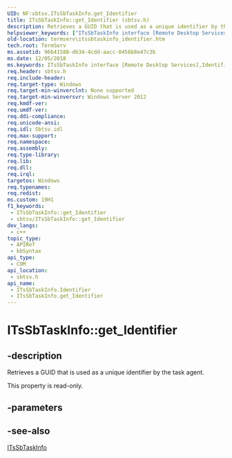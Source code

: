 ```yaml
---
UID: NF:sbtsv.ITsSbTaskInfo.get_Identifier
title: ITsSbTaskInfo::get_Identifier (sbtsv.h)
description: Retrieves a GUID that is used as a unique identifier by the task agent.
helpviewer_keywords: ["ITsSbTaskInfo interface [Remote Desktop Services]","Identifier property","ITsSbTaskInfo.Identifier","ITsSbTaskInfo.get_Identifier","ITsSbTaskInfo::Identifier","ITsSbTaskInfo::get_Identifier","Identifier property [Remote Desktop Services]","Identifier property [Remote Desktop Services]","ITsSbTaskInfo interface","get_Identifier","sbtsv/ITsSbTaskInfo::Identifier","sbtsv/ITsSbTaskInfo::get_Identifier","termserv.itssbtaskinfo_identifier"]
old-location: termserv\itssbtaskinfo_identifier.htm
tech.root: TermServ
ms.assetid: 96b41588-d634-4cdd-aacc-0456b8e47c3b
ms.date: 12/05/2018
ms.keywords: ITsSbTaskInfo interface [Remote Desktop Services],Identifier property, ITsSbTaskInfo.Identifier, ITsSbTaskInfo.get_Identifier, ITsSbTaskInfo::Identifier, ITsSbTaskInfo::get_Identifier, Identifier property [Remote Desktop Services], Identifier property [Remote Desktop Services],ITsSbTaskInfo interface, get_Identifier, sbtsv/ITsSbTaskInfo::Identifier, sbtsv/ITsSbTaskInfo::get_Identifier, termserv.itssbtaskinfo_identifier
req.header: sbtsv.h
req.include-header: 
req.target-type: Windows
req.target-min-winverclnt: None supported
req.target-min-winversvr: Windows Server 2012
req.kmdf-ver: 
req.umdf-ver: 
req.ddi-compliance: 
req.unicode-ansi: 
req.idl: Sbtsv.idl
req.max-support: 
req.namespace: 
req.assembly: 
req.type-library: 
req.lib: 
req.dll: 
req.irql: 
targetos: Windows
req.typenames: 
req.redist: 
ms.custom: 19H1
f1_keywords:
 - ITsSbTaskInfo::get_Identifier
 - sbtsv/ITsSbTaskInfo::get_Identifier
dev_langs:
 - c++
topic_type:
 - APIRef
 - kbSyntax
api_type:
 - COM
api_location:
 - sbtsv.h
api_name:
 - ITsSbTaskInfo.Identifier
 - ITsSbTaskInfo.get_Identifier
---
```


# ITsSbTaskInfo::get_Identifier


## -description

Retrieves a GUID that is used as a unique identifier by the task agent.

This property is read-only.

## -parameters

## -see-also

<a href="https://docs.microsoft.com/windows/desktop/api/sbtsv/nn-sbtsv-itssbtaskinfo">ITsSbTaskInfo</a>

